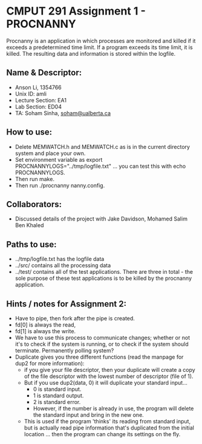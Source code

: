 # CMPUT 291 Assignment 1 - PROCNANNY
Procnanny is an application in which processes are monitored and killed if it exceeds a predetermined time limit. If a program exceeds its time limit, it is killed. The resulting data and information is stored within the logfile.

## Name & Descriptor:
* Anson Li, 1354766
* Unix ID: amli
* Lecture Section: EA1
* Lab Section: ED04
* TA: Soham Sinha, <soham@ualberta.ca>

## How to use:
* Delete MEMWATCH.h and MEMWATCH.c as is in the current directory system and place your own.
* Set environment variable as export PROCNANNYLOGS="../tmp/logfile.txt" ... you can test this with echo PROCNANNYLOGS. 
* Then run make.
* Then run ./procnanny nanny.config.

## Collaborators:
* Discussed details of the project with Jake Davidson, Mohamed Salim Ben Khaled

## Paths to use:
* ../tmp/logfile.txt has the logfile data
* ../src/ contains all the processing data
* ../test/ contains all of the test applications. There are three in total - the sole purpose of these test applications is to be killed by the procnanny application.

## Hints / notes for Assignment 2:
* Have to pipe, then fork after the pipe is created.
* fd[0] is always the read,
* fd[1] is always the write.
* We have to use this process to communicate changes; whether or not it's to check if the system is running, or to check if the system should terminate. Permanently polling system?
* Duplicate gives you three different functions (read the manpage for dup2 for more information):
	* if you give your file descriptor, then your duplicate will create a copy of the file descriptor with the lowest number of descriptor (file of 1).
	* But if you use dup2(data, 0) it will duplicate your standard input...
		* 0 is standard input.
		* 1 is standard output.
		* 2 is standard error.
		* However, if the number is already in use, the program will delete the standard input and bring in the new one.
	* This is used if the program 'thinks' its reading from standard input, but is actually read pipe information that's duplicated from the initial location ... then the program can change its settings on the fly.